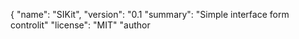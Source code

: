 
{
  "name": "SIKit",
  "version": "0.1
  "summary": "Simple interface form controlit"
  "license": "MIT"
  "author
